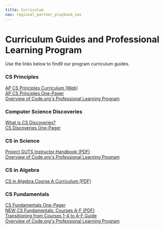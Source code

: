 ```yaml
---
title: Curriculum
nav: regional_partner_playbook_nav
---
```


# Curriculum Guides and Professional Learning Program

Use the links below to find9 our program curriculum guides.

### CS Principles
[AP CS Principles Curriculum (Web)](/educate/csp#lessons)<br/>
[AP CS Principles One-Pager](https://code.org/files/programs/CSP_1-pager_final.pdf)<br/>
[Overview of Code.org's Professional Learning Program](https://code.org/educate/professional-learning/cs-principles)

### Computer Science Discoveries
[What is CS Discoveries?](/educate/csd)<br/>
[CS Discoveries One-Pager](https://code.org/files/programs/CSD_1-pager_final.pdf)

### CS in Science
[Project GUTS Instructor Handbook (PDF)](https://www.dropbox.com/s/04fp8dh8ycy2e9r/GUTS_CSS_Instruc_Hbook_wCover%2BBlank_2016.pdf?dl=0)<br/>
[Overview of Code.org's Professional Learning Program](https://code.org/educate/professional-learning/cs-in-science)


### CS in Algebra
[CS in Algebra Course A Curriculum (PDF)](https://curriculum.code.org/algebra/courseA.pdf)<br/>

### CS Fundamentals
[CS Fundamentals One-Pager](https://code.org/files/csf-one-pager.pdf)<br/>
[NEW CS Fundamentals: Courses A-F (PDF)](https://code.org/files/CSF_CoursesA-F_Curriculum_Guide.pdf)<br/>
[Transitioning from Courses 1-4 to A-F Guide](https://docs.google.com/document/d/1dFgrHiW-ERpNGey7yrNcoxU0LEfH9kFbdeLJn2QyJTA/edit)<br/>
[Overview of Code.org's Professional Learning Program](https://code.org/professional-development-workshops)
